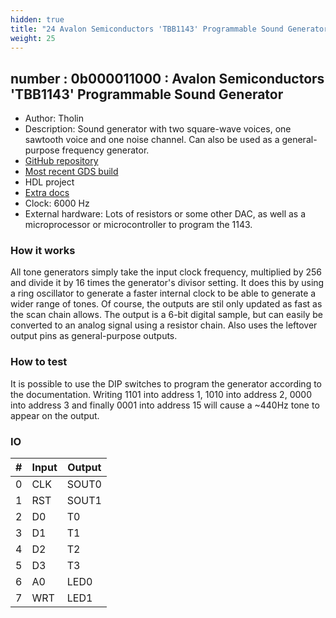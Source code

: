 ```yaml
---
hidden: true
title: "24 Avalon Semiconductors 'TBB1143' Programmable Sound Generator"
weight: 25
---
```


## number : 0b000011000 : Avalon Semiconductors 'TBB1143' Programmable Sound Generator

* Author: Tholin
* Description: Sound generator with two square-wave voices, one sawtooth voice and one noise channel. Can also be used as a general-purpose frequency generator.
* [GitHub repository](https://github.com/89Mods/tt2-avalonsemi-TBB1143)
* [Most recent GDS build](https://github.com/AvalonSemiconductors/tt2-avalonsemi-TBB1143/actions/runs/3603979862)
* HDL project
* [Extra docs](https://github.com/AvalonSemiconductors/tt2-avalonsemi-TBB1143/blob/main/README.md)
* Clock: 6000 Hz
* External hardware: Lots of resistors or some other DAC, as well as a microprocessor or microcontroller to program the 1143.



### How it works

All tone generators simply take the input clock frequency, multiplied by 256 and divide it by 16 times the generator's divisor setting. It does this by using a ring oscillator to generate a faster internal clock to be able to generate a wider range of tones. Of course, the outputs are stil only updated as fast as the scan chain allows. The output is a 6-bit digital sample, but can easily be converted to an analog signal using a resistor chain. Also uses the leftover output pins as general-purpose outputs.

### How to test

It is possible to use the DIP switches to program the generator according to the documentation. Writing 1101 into address 1, 1010 into address 2, 0000 into address 3 and finally 0001 into address 15 will cause a ~440Hz tone to appear on the output.

### IO

| # | Input        | Output       |
|---|--------------|--------------|
| 0 | CLK  | SOUT0 |
| 1 | RST  | SOUT1 |
| 2 | D0  | T0 |
| 3 | D1  | T1 |
| 4 | D2  | T2 |
| 5 | D3  | T3 |
| 6 | A0  | LED0 |
| 7 | WRT  | LED1 |
